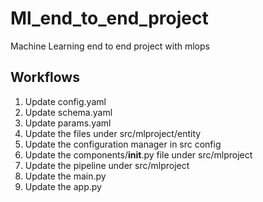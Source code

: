 # Ml_end_to_end_project
Machine Learning end to end project with mlops


## Workflows
1. Update config.yaml
2. Update schema.yaml
3. Update params.yaml
4. Update the files under src/mlproject/entity
5. Update the configuration manager in src config
6. Update the components/__init__.py file under src/mlproject
7. Update the pipeline under src/mlproject
8. Update the main.py
9. Update the app.py